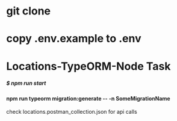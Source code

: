 # git clone 
# copy .env.example to .env
# Locations-TypeORM-Node Task


##### $ npm run start


#### npm run typeorm migration:generate -- -n SomeMigrationName
check  locations.postman_collection.json for api calls
